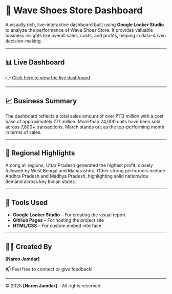 # 👟 Wave Shoes Store Dashboard

A visually rich, live-interactive dashboard built using **Google Looker Studio** to analyze the performance of Wave Shoes Store. It provides valuable business insights like overall sales, costs, and profits, helping in data-driven decision-making.

---

## 📊 Live Dashboard

👉 [Click here to view the live dashboard](https://nar-en57.github.io/Waves-Store-Dashboard-Using-Google-Looker-Studio/)

---

## 📈 Business Summary

The dashboard reflects a total sales amount of over ₹113 million with a cost base of approximately ₹71 million. More than 24,000 units have been sold across 7,800+ transactions. March stands out as the top-performing month in terms of sales.

---

## 📍 Regional Highlights

Among all regions, Uttar Pradesh generated the highest profit, closely followed by West Bengal and Maharashtra. Other strong performers include Andhra Pradesh and Madhya Pradesh, highlighting solid nationwide demand across key Indian states.

---

## 🚀 Tools Used

- **Google Looker Studio** – For creating the visual report
- **GitHub Pages** – For hosting the project site
- **HTML/CSS** – For custom embed interface

---

## 👨‍💻 Created By

**[Naren Jamdar]**

📬 Feel free to connect or give feedback!

---

© 2025 **[Naren Jamdar]** – All rights reserved.
